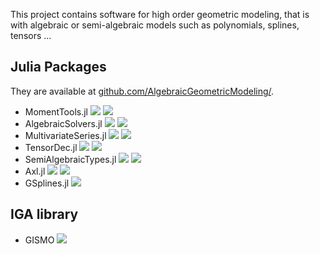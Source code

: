 

This project contains software for high order geometric modeling, that is with algebraic or semi-algebraic models such as polynomials, splines, tensors ...

## Julia Packages
They are available at [github.com/AlgebraicGeometricModeling/](https://github.com/AlgebraicGeometricModeling/).

- MomentTools.jl 
[![](https://img.shields.io/badge/docs-latest-blue.svg)](https://AlgebraicGeometricModeling.github.io/MomentTools.jl/)
[![](https://img.shields.io/badge/source-orange)](https://github.com/AlgebraicGeometricModeling/MomentTools.jl/) 
- AlgebraicSolvers.jl 
[![](https://img.shields.io/badge/docs-latest-blue.svg)](https://AlgebraicGeometricModeling.github.io/MultivariateSeries.jl/)
[![](https://img.shields.io/badge/source-orange)](https://github.com/AlgebraicGeometricModeling/TensorDec.jl) 
- MultivariateSeries.jl 
[![](https://img.shields.io/badge/docs-latest-blue.svg)](https://AlgebraicGeometricModeling.github.io/MultivariateSeries.jl/) 
[![](https://img.shields.io/badge/source-orange)](https://github.com/AlgebraicGeometricModeling/MultivariateSeries.jl) 
- TensorDec.jl
[![](https://img.shields.io/badge/docs-latest-blue.svg)](https://AlgebraicGeometricModeling.github.io/TensorDec.jl/) 
[![](https://img.shields.io/badge/source-orange)](https://github.com/AlgebraicGeometricModeling/TensorDec.jl) 
- SemiAlgebraicTypes.jl 
[![](https://img.shields.io/badge/docs-latest-blue.svg)](https://AlgebraicGeometricModeling.github.io/SemiAlgebraicTypes.jl/) 
[![](https://img.shields.io/badge/source-orange)](https://github.com/AlgebraicGeometricModeling/SemiAlgebraicTypes.jl) 
- Axl.jl 
[![](https://img.shields.io/badge/docs-latest-blue.svg)](http://axl.inria.fr/doc/Axl.jl/)
[![](https://img.shields.io/badge/source-orange)](https://github.com/AlgebraicGeometricModeling/Axl.jl) 
- GSplines.jl
[![](https://img.shields.io/badge/docs-latest-blue.svg)](https://AlgebraicGeometricModeling.github.io/GSplines.jl/)

## IGA library

- GISMO
[![](https://img.shields.io/badge/docs-latest-blue.svg)](https://gismo.github.io/)

